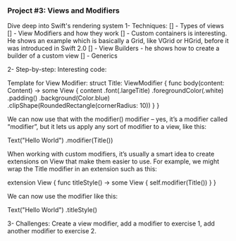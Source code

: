 ### Project #3: Views and Modifiers
Dive deep into Swift's rendering system
1- Techniques:
[] - Types of views
[] - View Modifiers and how they work
[] - Custom containers is interesting. He shows an example which is basically a Grid, like VGrid or HGrid, before it was introduced in Swift 2.0
[] - View Builders - he shows how to create a builder of a custom view
[] - Generics

2- Step-by-step:
Interesting code:

Template for View Modifier:
struct Title: ViewModifier {
   func body(content: Content) -> some View {
      content
         .font(.largeTitle)
         .foregroundColor(.white)
         .padding()
         .background(Color.blue)
         .clipShape(RoundedRectangle(cornerRadius: 10))
       }
}

We can now use that with the modifier() modifier – yes, it’s a modifier called “modifier”, but it lets us apply any sort of modifier to a view, like this:

Text("Hello World")
   .modifier(Title())

When working with custom modifiers, it’s usually a smart idea to create extensions on View that make them easier to use. For example, we might wrap the Title modifier in an extension such as this:

extension View {
   func titleStyle() -> some View {
      self.modifier(Title())
   }
 }

 We can now use the modifier like this:

 Text("Hello World")
   .titleStyle()


3- Challenges:
Create a view modifier, add a modifier to exercise 1, add another modifier to exercise 2.
